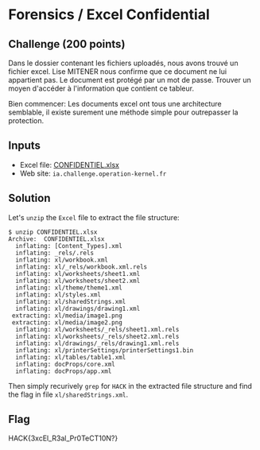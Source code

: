 # Forensics / Excel Confidential

## Challenge (200 points)
Dans le dossier contenant les fichiers uploadés, nous avons trouvé un fichier excel.
Lise MITENER nous confirme que ce document ne lui appartient pas.
Le document est protégé par un mot de passe. Trouver un moyen d'accéder à l'information que contient ce tableur.

Bien commencer: Les documents excel ont tous une architecture semblable, il existe surement une méthode simple pour outrepasser la protection.

## Inputs
- Excel file: [CONFIDENTIEL.xlsx](./CONFIDENTIEL.xlsx)
- Web site: `ia.challenge.operation-kernel.fr`

## Solution
Let's `unzip` the `Excel` file to extract the file structure:

```shell
$ unzip CONFIDENTIEL.xlsx
Archive:  CONFIDENTIEL.xlsx
  inflating: [Content_Types].xml
  inflating: _rels/.rels
  inflating: xl/workbook.xml
  inflating: xl/_rels/workbook.xml.rels
  inflating: xl/worksheets/sheet1.xml
  inflating: xl/worksheets/sheet2.xml
  inflating: xl/theme/theme1.xml
  inflating: xl/styles.xml
  inflating: xl/sharedStrings.xml
  inflating: xl/drawings/drawing1.xml
 extracting: xl/media/image1.png
 extracting: xl/media/image2.png
  inflating: xl/worksheets/_rels/sheet1.xml.rels
  inflating: xl/worksheets/_rels/sheet2.xml.rels
  inflating: xl/drawings/_rels/drawing1.xml.rels
  inflating: xl/printerSettings/printerSettings1.bin
  inflating: xl/tables/table1.xml
  inflating: docProps/core.xml
  inflating: docProps/app.xml
```

Then simply recurively `grep` for `HACK` in the extracted file structure and find the flag in file `xl/sharedStrings.xml`.

## Flag
HACK{3xcEl_R3al_Pr0TeCT10N?}
